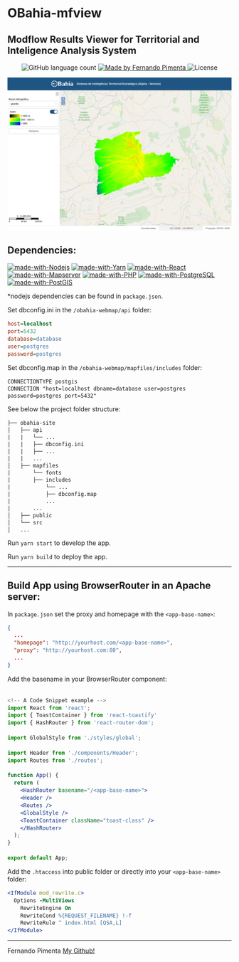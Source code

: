 # OBahia-mfview

## Modflow Results Viewer for Territorial and Inteligence Analysis System

<p align="center">
  <img alt="GitHub language count" src="https://img.shields.io/github/languages/count/pimentafm/obahia-webmap?color=blue">

  <a href="https://github.com/pimentafm">
    <img alt="Made by Fernando Pimenta" src="https://img.shields.io/badge/made%20by-Fernando%20Pimenta-blue">
  </a>

  <img alt="License" src="https://img.shields.io/badge/license-MIT-blue">
</p>

![alt text](/public/app.png)

## Dependencies:
[![made-with-Nodejs](https://img.shields.io/badge/Nodejs-green.svg)](https://nodejs.org/)
[![made-with-Yarn](https://img.shields.io/badge/Yarn-2188b6.svg)](https://yarnpkg.com/)
[![made-with-React](https://img.shields.io/badge/React-61dafb.svg)](https://https://reactjs.org/)
[![made-with-Mapserver](https://img.shields.io/badge/Mapserver-33a333.svg)](https://mapserver.org/)
[![made-with-PHP](https://img.shields.io/badge/Django-purple.svg)](https://www.php.net/)
[![made-with-PostgreSQL](https://img.shields.io/badge/PostgreSQL-33658f.svg)](https://www.postgresql.org/)
[![made-with-PostGIS](https://img.shields.io/badge/PostGIS-5a7a9f.svg)](https://postgis.net/)

*nodejs dependencies can be found in `package.json`.

Set dbconfig.ini in the `/obahia-webmap/api` folder:

```ini
host=localhost
port=5432
database=database
user=postgres
password=postgres
```

Set dbconfig.map in the `/obahia-webmap/mapfiles/includes` folder:

```
CONNECTIONTYPE postgis
CONNECTION "host=localhost dbname=database user=postgres password=postgres port=5432"
```

See below the project folder structure:

```
├── obahia-site             
│   ├── api    
|   |   └── ...
|   |   ├── dbconfig.ini
|   |   ├── ...
|   |   ...
│   ├── mapfiles
|       └── fonts
|       ├── includes
|           └── ...
|           ├── dbconfig.map
|           ...
|       ...
│   ├── public       
│   └── src
│   ...
```

Run `yarn start` to develop the app.

Run `yarn build` to deploy the app.

<hr>

## Build App using BrowserRouter in an Apache server:

In `package.json` set the proxy and homepage with the `<app-base-name>`:

```json
{
  ...
  "homepage": "http://yourhost.com/<app-base-name>",
  "proxy": "http://yourhost.com:80",
  ...
}
```

Add the basename in your BrowserRouter component:

```jsx

<!-- A Code Snippet example -->
import React from 'react';
import { ToastContainer } from 'react-toastify'
import { HashRouter } from 'react-router-dom';

import GlobalStyle from './styles/global';

import Header from './components/Header';
import Routes from './routes';

function App() {
  return (
    <HashRouter basename="/<app-base-name>">
    <Header />
    <Routes />
    <GlobalStyle />
    <ToastContainer className="toast-class" />
    </HashRouter>
  );
}

export default App;
```

Add the `.htaccess` into public folder or directly into your `<app-base-name>` folder:

```apache
<IfModule mod_rewrite.c>
  Options -MultiViews
	RewriteEngine On
	RewriteCond %{REQUEST_FILENAME} !-f
	RewriteRule ^ index.html [QSA,L]
</IfModule>
```
<hr>

Fernando Pimenta [My Github!](https://github.com/pimentafm)
